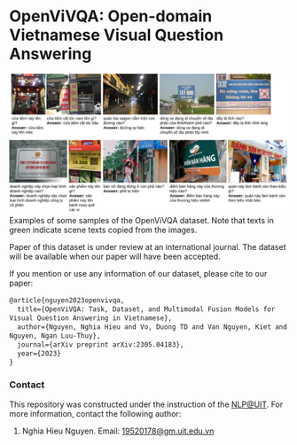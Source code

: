 OpenViVQA: Open-domain Vietnamese Visual Question Answering
=====

![examples](data_examples.png)
Examples of some samples of the OpenViVQA dataset. Note that texts in green indicate scene texts copied from the images.

Paper of this dataset is under review at an international journal. The dataset will be available when our paper will have been accepted.

If you mention or use any information of our dataset, please cite to our paper:
```
@article{nguyen2023openvivqa,
  title={OpenViVQA: Task, Dataset, and Multimodal Fusion Models for Visual Question Answering in Vietnamese},
  author={Nguyen, Nghia Hieu and Vo, Duong TD and Van Nguyen, Kiet and Nguyen, Ngan Luu-Thuy},
  journal={arXiv preprint arXiv:2305.04183},
  year={2023}
}
```

### Contact

This repository was constructed under the instruction of the [NLP@UIT](https://nlp.uit.edu.vn/). For more information, contact the following author:
1. Nghia Hieu Nguyen. Email: 19520178@gm.uit.edu.vn
